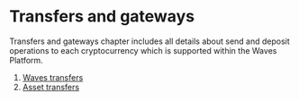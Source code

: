 # Transfers and gateways

Transfers and gateways chapter includes all details about send and deposit operations to each cryptocurrency which is supported within the Waves Platform.

1. [Waves transfers](/mobile-apps/android/transfers-and-gateways/waves-transfers.md)
2. [Asset transfers](/mobile-apps/android/transfers-and-gateways/asset-transfers.md)
